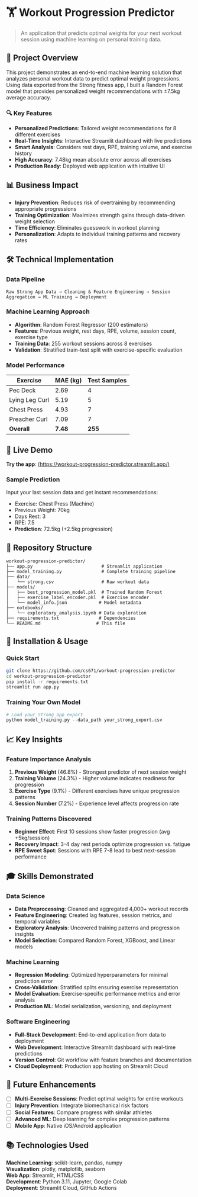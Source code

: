 # 🏋️ Workout Progression Predictor

> An application that predicts optimal weights for your next workout session using machine learning on personal training data.

## 🎯 Project Overview

This project demonstrates an end-to-end machine learning solution that analyzes personal workout data to predict optimal weight progressions. Using data exported from the Strong fitness app, I built a Random Forest model that provides personalized weight recommendations with ±7.5kg average accuracy.

### 🔍 Key Features
- **Personalized Predictions**: Tailored weight recommendations for 8 different exercises
- **Real-Time Insights**: Interactive Streamlit dashboard with live predictions  
- **Smart Analysis**: Considers rest days, RPE, training volume, and exercise history
- **High Accuracy**: 7.48kg mean absolute error across all exercises
- **Production Ready**: Deployed web application with intuitive UI

## 📊 Business Impact

- **Injury Prevention**: Reduces risk of overtraining by recommending appropriate progressions
- **Training Optimization**: Maximizes strength gains through data-driven weight selection
- **Time Efficiency**: Eliminates guesswork in workout planning
- **Personalization**: Adapts to individual training patterns and recovery rates

## 🛠️ Technical Implementation

### Data Pipeline
```
Raw Strong App Data → Cleaning & Feature Engineering → Session Aggregation → ML Training → Deployment
```

### Machine Learning Approach
- **Algorithm**: Random Forest Regressor (200 estimators)
- **Features**: Previous weight, rest days, RPE, volume, session count, exercise type
- **Training Data**: 255 workout sessions across 8 exercises
- **Validation**: Stratified train-test split with exercise-specific evaluation

### Model Performance
| Exercise | MAE (kg) | Test Samples |
|----------|----------|--------------|
| Pec Deck | 2.69 | 4 |
| Lying Leg Curl | 5.19 | 5 |
| Chest Press | 4.93 | 7 |
| Preacher Curl | 7.09 | 7 |
| **Overall** | **7.48** | **255** |

## 🚀 Live Demo

**Try the app**: [(https://workout-progression-predictor.streamlit.app/)](https://workout-progression-predictor2.streamlit.app/)

### Sample Prediction
Input your last session data and get instant recommendations:
- Exercise: Chest Press (Machine)
- Previous Weight: 70kg
- Days Rest: 3
- RPE: 7.5
- **Prediction**: 72.5kg (+2.5kg progression)

## 📁 Repository Structure
```
workout-progression-predictor/
├── app.py                          # Streamlit application
├── model_training.py               # Complete training pipeline
├── data/
│   └── strong.csv                  # Raw workout data
├── models/
│   ├── best_progression_model.pkl  # Trained Random Forest
│   ├── exercise_label_encoder.pkl  # Exercise encoder
│   └── model_info.json            # Model metadata
├── notebooks/
│   └── exploratory_analysis.ipynb # Data exploration
├── requirements.txt               # Dependencies
└── README.md                     # This file
```

## 🔧 Installation & Usage

### Quick Start
```bash
git clone https://github.com/cs671/workout-progression-predictor
cd workout-progression-predictor
pip install -r requirements.txt
streamlit run app.py
```

### Training Your Own Model
```python
# Load your Strong app export
python model_training.py --data_path your_strong_export.csv
```

## 📈 Key Insights

### Feature Importance Analysis
1. **Previous Weight** (46.8%) - Strongest predictor of next session weight
2. **Training Volume** (24.3%) - Higher volume indicates readiness for progression  
3. **Exercise Type** (9.1%) - Different exercises have unique progression patterns
4. **Session Number** (7.2%) - Experience level affects progression rate

### Training Patterns Discovered
- **Beginner Effect**: First 10 sessions show faster progression (avg +5kg/session)
- **Recovery Impact**: 3-4 day rest periods optimize progression vs. fatigue
- **RPE Sweet Spot**: Sessions with RPE 7-8 lead to best next-session performance

## 🎓 Skills Demonstrated

### Data Science
- **Data Preprocessing**: Cleaned and aggregated 4,000+ workout records
- **Feature Engineering**: Created lag features, session metrics, and temporal variables
- **Exploratory Analysis**: Uncovered training patterns and progression insights
- **Model Selection**: Compared Random Forest, XGBoost, and Linear models

### Machine Learning
- **Regression Modeling**: Optimized hyperparameters for minimal prediction error
- **Cross-Validation**: Stratified splits ensuring exercise representation
- **Model Evaluation**: Exercise-specific performance metrics and error analysis
- **Production ML**: Model serialization, versioning, and deployment

### Software Engineering  
- **Full-Stack Development**: End-to-end application from data to deployment
- **Web Development**: Interactive Streamlit dashboard with real-time predictions
- **Version Control**: Git workflow with feature branches and documentation
- **Cloud Deployment**: Production app hosting on Streamlit Cloud

## 🔮 Future Enhancements

- [ ] **Multi-Exercise Sessions**: Predict optimal weights for entire workouts
- [ ] **Injury Prevention**: Integrate biomechanical risk factors
- [ ] **Social Features**: Compare progress with similar athletes
- [ ] **Advanced ML**: Deep learning for complex progression patterns
- [ ] **Mobile App**: Native iOS/Android application

## 📚 Technologies Used

**Machine Learning**: scikit-learn, pandas, numpy  
**Visualization**: plotly, matplotlib, seaborn  
**Web App**: Streamlit, HTML/CSS  
**Development**: Python 3.11, Jupyter, Google Colab  
**Deployment**: Streamlit Cloud, GitHub Actions  
